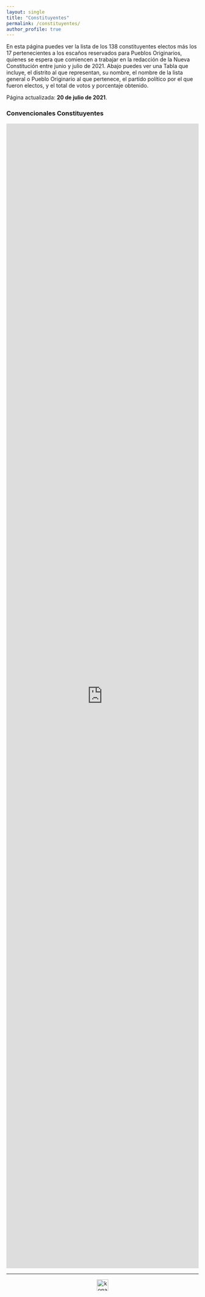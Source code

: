 ```yaml
---
layout: single
title: "Constituyentes"
permalink: /constituyentes/
author_profile: true
---
```


En esta página puedes ver la lista de los 138 constituyentes electos más los 17 pertenecientes a los escaños reservados para Pueblos Originarios, quienes se espera que comiencen a trabajar en la redacción de la Nueva Constitución entre junio y julio de 2021. Abajo puedes ver una Tabla que incluye, el distrito al que representan, su nombre, el nombre de la lista general o Pueblo Originario al que pertenece, el partido político por el que fueron electos, y el total de votos y porcentaje obtenido.

Página actualizada: **20 de julio de 2021**.

### Convencionales Constituyentes

<iframe title="" aria-label="table" id="datawrapper-chart-ox5ub" src="https://datawrapper.dwcdn.net/ox5ub/9/" scrolling="no" frameborder="0" style="width: 0; min-width: 100% !important; border: none;" height="2988"></iframe><script type="text/javascript">!function(){"use strict";window.addEventListener("message",(function(e){if(void 0!==e.data["datawrapper-height"]){var t=document.querySelectorAll("iframe");for(var a in e.data["datawrapper-height"])for(var r=0;r<t.length;r++){if(t[r].contentWindow===e.source)t[r].style.height=e.data["datawrapper-height"][a]+"px"}}}))}();
</script>

---

<!-- NES -->
<style>
.aligncenter {
    text-align: center;
}
</style>
<p class="aligncenter">
    <img src="/images/nes.png" width="30" height="30" alt="konami" />
</p>

<!-- Favicon -->
<link rel="apple-touch-icon" sizes="180x180" href="/apple-touch-icon.png">
<link rel="icon" type="image/png" sizes="32x32" href="/favicon-32x32.png">
<link rel="icon" type="image/png" sizes="16x16" href="/favicon-16x16.png">
<link rel="manifest" href="/site.webmanifest">
<link rel="mask-icon" href="/safari-pinned-tab.svg" color="#5bbad5">
<meta name="msapplication-TileColor" content="#b91d47">
<meta name="theme-color" content="#ffffff">
